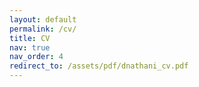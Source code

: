 ```yaml
---
layout: default
permalink: /cv/
title: CV
nav: true
nav_order: 4
redirect_to: /assets/pdf/dnathani_cv.pdf
---
```

